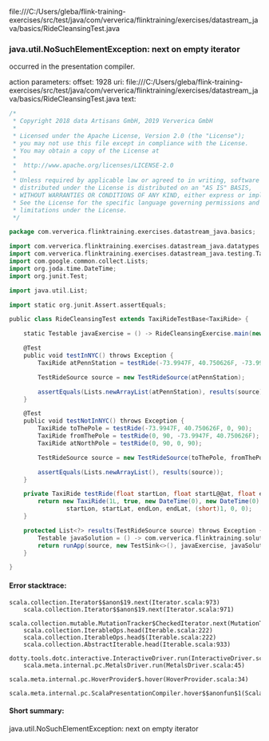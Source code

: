 file:///C:/Users/gleba/flink-training-exercises/src/test/java/com/ververica/flinktraining/exercises/datastream_java/basics/RideCleansingTest.java
### java.util.NoSuchElementException: next on empty iterator

occurred in the presentation compiler.

action parameters:
offset: 1928
uri: file:///C:/Users/gleba/flink-training-exercises/src/test/java/com/ververica/flinktraining/exercises/datastream_java/basics/RideCleansingTest.java
text:
```scala
/*
 * Copyright 2018 data Artisans GmbH, 2019 Ververica GmbH
 *
 * Licensed under the Apache License, Version 2.0 (the "License");
 * you may not use this file except in compliance with the License.
 * You may obtain a copy of the License at
 *
 *  http://www.apache.org/licenses/LICENSE-2.0
 *
 * Unless required by applicable law or agreed to in writing, software
 * distributed under the License is distributed on an "AS IS" BASIS,
 * WITHOUT WARRANTIES OR CONDITIONS OF ANY KIND, either express or implied.
 * See the License for the specific language governing permissions and
 * limitations under the License.
 */

package com.ververica.flinktraining.exercises.datastream_java.basics;

import com.ververica.flinktraining.exercises.datastream_java.datatypes.TaxiRide;
import com.ververica.flinktraining.exercises.datastream_java.testing.TaxiRideTestBase;
import com.google.common.collect.Lists;
import org.joda.time.DateTime;
import org.junit.Test;

import java.util.List;

import static org.junit.Assert.assertEquals;

public class RideCleansingTest extends TaxiRideTestBase<TaxiRide> {

	static Testable javaExercise = () -> RideCleansingExercise.main(new String[]{});

	@Test
	public void testInNYC() throws Exception {
		TaxiRide atPennStation = testRide(-73.9947F, 40.750626F, -73.9947F, 40.750626F);

		TestRideSource source = new TestRideSource(atPennStation);

		assertEquals(Lists.newArrayList(atPennStation), results(source));
	}

	@Test
	public void testNotInNYC() throws Exception {
		TaxiRide toThePole = testRide(-73.9947F, 40.750626F, 0, 90);
		TaxiRide fromThePole = testRide(0, 90, -73.9947F, 40.750626F);
		TaxiRide atNorthPole = testRide(0, 90, 0, 90);

		TestRideSource source = new TestRideSource(toThePole, fromThePole, atNorthPole);

		assertEquals(Lists.newArrayList(), results(source));
	}

	private TaxiRide testRide(float startLon, float startL@@at, float endLon, float endLat) {
		return new TaxiRide(1L, true, new DateTime(0), new DateTime(0),
				startLon, startLat, endLon, endLat, (short)1, 0, 0);
	}

	protected List<?> results(TestRideSource source) throws Exception {
		Testable javaSolution = () -> com.ververica.flinktraining.solutions.datastream_java.basics.RideCleansingSolution.main(new String[]{});
		return runApp(source, new TestSink<>(), javaExercise, javaSolution);
	}

}
```



#### Error stacktrace:

```
scala.collection.Iterator$$anon$19.next(Iterator.scala:973)
	scala.collection.Iterator$$anon$19.next(Iterator.scala:971)
	scala.collection.mutable.MutationTracker$CheckedIterator.next(MutationTracker.scala:76)
	scala.collection.IterableOps.head(Iterable.scala:222)
	scala.collection.IterableOps.head$(Iterable.scala:222)
	scala.collection.AbstractIterable.head(Iterable.scala:933)
	dotty.tools.dotc.interactive.InteractiveDriver.run(InteractiveDriver.scala:168)
	scala.meta.internal.pc.MetalsDriver.run(MetalsDriver.scala:45)
	scala.meta.internal.pc.HoverProvider$.hover(HoverProvider.scala:34)
	scala.meta.internal.pc.ScalaPresentationCompiler.hover$$anonfun$1(ScalaPresentationCompiler.scala:329)
```
#### Short summary: 

java.util.NoSuchElementException: next on empty iterator